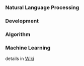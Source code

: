 ### Natural Language Processing
### Development
### Algorithm
### Machine Learning


details in [Wiki](https://github.com/dsindex/blog/wiki)
